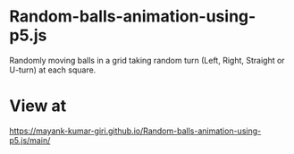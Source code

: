 # Random-balls-animation-using-p5.js
Randomly moving balls in a grid taking random turn (Left, Right, Straight or  U-turn) at each square.

# View at
https://mayank-kumar-giri.github.io/Random-balls-animation-using-p5.js/main/
